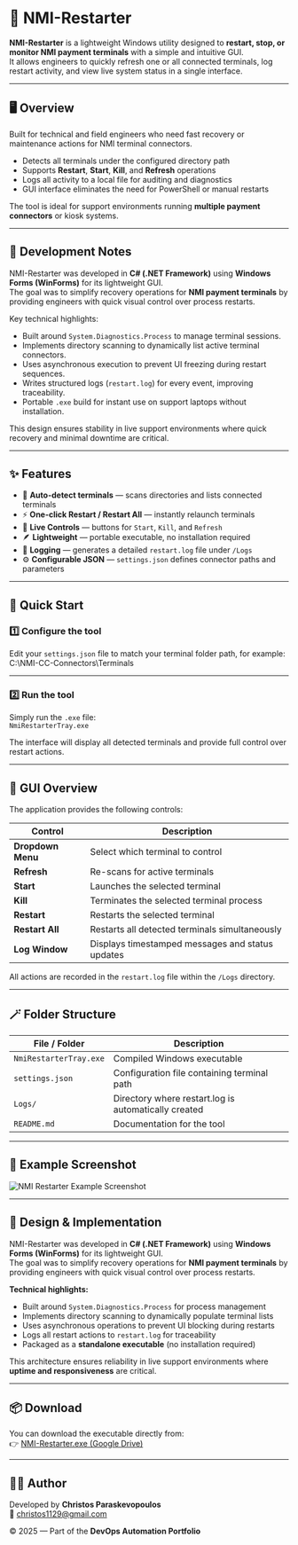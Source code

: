 # 🧠 NMI-Restarter

**NMI-Restarter** is a lightweight Windows utility designed to **restart, stop, or monitor NMI payment terminals** with a simple and intuitive GUI.  
It allows engineers to quickly refresh one or all connected terminals, log restart activity, and view live system status in a single interface.

---

## 🖥️ Overview

Built for technical and field engineers who need fast recovery or maintenance actions for NMI terminal connectors.

- Detects all terminals under the configured directory path  
- Supports **Restart**, **Start**, **Kill**, and **Refresh** operations  
- Logs all activity to a local file for auditing and diagnostics  
- GUI interface eliminates the need for PowerShell or manual restarts  

The tool is ideal for support environments running **multiple payment connectors** or kiosk systems.

---

## 🧠 Development Notes

NMI-Restarter was developed in **C# (.NET Framework)** using **Windows Forms (WinForms)** for its lightweight GUI.  
The goal was to simplify recovery operations for **NMI payment terminals** by providing engineers with quick visual control over process restarts.  

Key technical highlights:
- Built around `System.Diagnostics.Process` to manage terminal sessions.  
- Implements directory scanning to dynamically list active terminal connectors.  
- Uses asynchronous execution to prevent UI freezing during restart sequences.  
- Writes structured logs (`restart.log`) for every event, improving traceability.  
- Portable `.exe` build for instant use on support laptops without installation.

This design ensures stability in live support environments where quick recovery and minimal downtime are critical.

---

## ✨ Features

- 🧩 **Auto-detect terminals** — scans directories and lists connected terminals  
- ⚡ **One-click Restart / Restart All** — instantly relaunch terminals  
- 🧰 **Live Controls** — buttons for `Start`, `Kill`, and `Refresh`  
- 🪶 **Lightweight** — portable executable, no installation required  
- 📄 **Logging** — generates a detailed `restart.log` file under `/Logs`  
- ⚙️ **Configurable JSON** — `settings.json` defines connector paths and parameters  

---

## 🚀 Quick Start

### 1️⃣ Configure the tool  
Edit your `settings.json` file to match your terminal folder path, for example:  
C:\NMI-CC-Connectors\Terminals

---

### 2️⃣ Run the tool  
Simply run the `.exe` file:  
`NmiRestarterTray.exe`

The interface will display all detected terminals and provide full control over restart actions.

---

## 🧩 GUI Overview

The application provides the following controls:

| Control | Description |
|----------|-------------|
| **Dropdown Menu** | Select which terminal to control |
| **Refresh** | Re-scans for active terminals |
| **Start** | Launches the selected terminal |
| **Kill** | Terminates the selected terminal process |
| **Restart** | Restarts the selected terminal |
| **Restart All** | Restarts all detected terminals simultaneously |
| **Log Window** | Displays timestamped messages and status updates |

All actions are recorded in the `restart.log` file within the `/Logs` directory.

---

## 🪄 Folder Structure

| File / Folder | Description |
|----------------|-------------|
| `NmiRestarterTray.exe` | Compiled Windows executable |
| `settings.json` | Configuration file containing terminal path |
| `Logs/` | Directory where restart.log is automatically created |
| `README.md` | Documentation for the tool |

---

## 📸 Example Screenshot

<p align="left">
  <img src="https://github.com/user-attachments/assets/3a8d38fa-8f4d-46f1-b851-d17cfc1ad077" alt="NMI Restarter Example Screenshot">
</p>

---

## 📐 Design & Implementation

NMI-Restarter was developed in **C# (.NET Framework)** using **Windows Forms (WinForms)** for its lightweight GUI.  
The goal was to simplify recovery operations for **NMI payment terminals** by providing engineers with quick visual control over process restarts.  

**Technical highlights:**
- Built around `System.Diagnostics.Process` for process management  
- Implements directory scanning to dynamically populate terminal lists  
- Uses asynchronous operations to prevent UI blocking during restarts  
- Logs all restart actions to `restart.log` for traceability  
- Packaged as a **standalone executable** (no installation required)

This architecture ensures reliability in live support environments where **uptime and responsiveness** are critical.

---

## 📦 Download
You can download the executable directly from:  
👉 [NMI-Restarter.exe (Google Drive)](https://drive.google.com/uc?export=download&id=11cuuVgRQx6un_SLX6yZDOeA6sWdl9yLu)

---

## 🧑‍💻 Author
Developed by **Christos Paraskevopoulos**  
📧 [christos1129@gmail.com](mailto:christos1129@gmail.com)

© 2025 — Part of the **DevOps Automation Portfolio**
